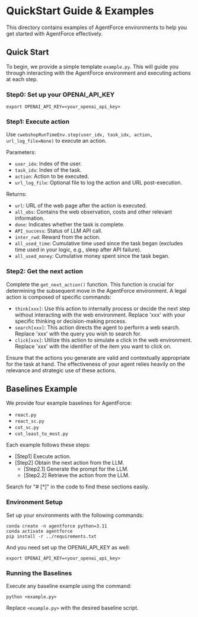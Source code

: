 # QuickStart Guide & Examples

This directory contains examples of AgentForce environments to help you get started with AgentForce effectively.

## Quick Start

To begin, we provide a simple template `example.py`. This will guide you through interacting with the AgentForce environment and executing actions at each step.

### Step0: Set up your OPENAI_API_KEY

```shell
export OPENAI_API_KEY=<your_openai_api_key>
```

### Step1: Execute action

Use `cwebshopRunTimeEnv.step(user_idx, task_idx, action, url_log_file=None)` to execute an action.

Parameters:
- `user_idx`: Index of the user.
- `task_idx`: Index of the task.
- `action`: Action to be executed.
- `url_log_file`: Optional file to log the action and URL post-execution.

Returns:
- `url`: URL of the web page after the action is executed.
- `all_obs`: Contains the web observation, costs and other relevant information.
- `done`: Indicates whether the task is complete.
- `API_success`: Status of LLM API call.
- `inter_rwd`: Reward from the action.
- `all_used_time`: Cumulative time used since the task began (excludes time used in your logic, e.g., sleep after API failure).
- `all_used_money`: Cumulative money spent since the task began.

### Step2: Get the next action

Complete the `get_next_action()` function. This function is crucial for determining the subsequent move in the AgentForce environment. A legal action is composed of specific commands:
- `think[xxx]`: Use this action to internally process or decide the next step without interacting with the web environment. Replace 'xxx' with your specific thinking or decision-making process.
- `search[xxx]`: This action directs the agent to perform a web search. Replace 'xxx' with the query you wish to search for.
- `click[xxx]`: Utilize this action to simulate a click in the web environment. Replace 'xxx' with the identifier of the item you want to click on.

Ensure that the actions you generate are valid and contextually appropriate for the task at hand. The effectiveness of your agent relies heavily on the relevance and strategic use of these actions.

## Baselines Example

We provide four example baselines for AgentForce:
- `react.py`
- `react_sc.py`
- `cot_sc.py`
- `cot_least_to_most.py`

Each example follows these steps:
- [Step1] Execute action.
- [Step2] Obtain the next action from the LLM.
  - [Step2.1] Generate the prompt for the LLM.
  - [Step2.2] Retrieve the action from the LLM.

Search for "# [*]" in the code to find these sections easily.

### Environment Setup

Set up your environments with the following commands:

```shell
conda create -n agentforce python=3.11
conda activate agentforce
pip install -r ../requirements.txt
```

And you need set up the OPENAI_API_KEY as well:

```shell
export OPENAI_API_KEY=<your_openai_api_key>
```

### Running the Baselines

Execute any baseline example using the command:

```shell
python <example.py>
```

Replace `<example.py>` with the desired baseline script.
